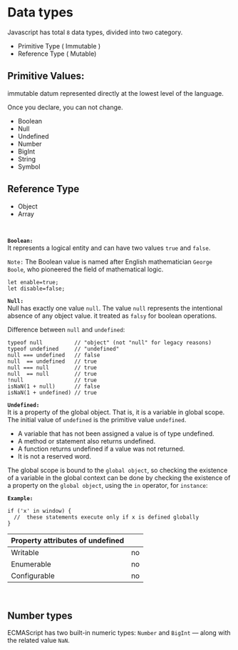 # Data types

Javascript has total `8` data types, divided into two category.

- Primitive Type ( Immutable )
- Reference Type ( Mutable)

## Primitive Values:

immutable datum represented directly at the lowest level of the language.

Once you declare, you can not change.

- Boolean
- Null
- Undefined
- Number
- BigInt
- String
- Symbol

## Reference Type

- Object
- Array

<br/>

**`Boolean:`** <br/>
It represents a logical entity and can have two values `true` and `false`.

`Note:` The Boolean value is named after English mathematician `George Boole`, who pioneered the field of mathematical logic.

```
let enable=true;
let disable=false;
```

**`Null:`**<br/>
Null has exactly one value `null`. The value `null` represents the intentional absence of any object value. it treated as `falsy` for boolean operations.

Difference between `null` and `undefined`:

```
typeof null          // "object" (not "null" for legacy reasons)
typeof undefined     // "undefined"
null === undefined   // false
null  == undefined   // true
null === null        // true
null  == null        // true
!null                // true
isNaN(1 + null)      // false
isNaN(1 + undefined) // true
```

**`Undefined:`**<br/>
It is a property of the global object. That is, it is a variable in global scope. The initial value of `undefined` is the primitive value `undefined`.

- A variable that has not been assigned a value is of type undefined.
- A method or statement also returns undefined.
- A function returns undefined if a value was not returned.
- It is not a reserved word.

The global scope is bound to the `global object`, so checking the existence of a variable in the global context can be done by checking the existence of a property on the `global object`, using the `in` operator, for `instance`:

**`Example:`**

```
if ('x' in window) {
  //  these statements execute only if x is defined globally
}
```

| Property attributes of undefined |     |
| -------------------------------- | --- |
| Writable                         | no  |
| Enumerable                       | no  |
| Configurable                     | no  |

<br/>

## Number types
ECMAScript has two built-in numeric types: `Number` and `BigInt` — along with the related value `NaN`.